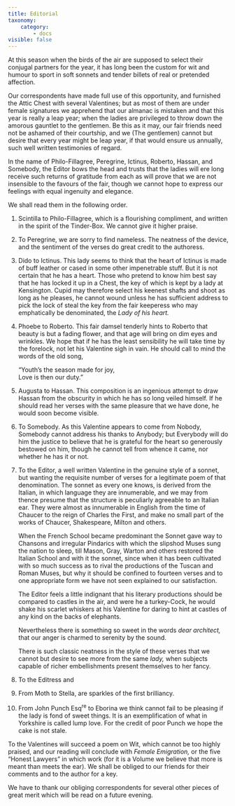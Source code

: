 ```yaml
---
title: Editorial
taxonomy:
    category:
        - docs
visible: false
---
```


At this season when the birds of the air are supposed to select their conjugal partners for the year, it has long been the custom for wit and humour to sport in soft sonnets and tender billets of real or pretended affection.

Our correspondents have made full use of this opportunity, and furnished the Attic Chest with several Valentines; but as most of them are under female signatures we apprehend that our almanac is mistaken and that this year is really a leap year; when the ladies are privileged to throw down the amorous gauntlet to the gentlemen. Be this as it may, our fair friends need not be ashamed of their courtship, and we (The gentlemen) cannot but desire that every year might be leap year, if that would ensure us annually, such well written testimonies of regard.

In the name of Philo-Fillagree, Peregrine, Ictinus, Roberto, Hassan, and Somebody, the Editor bows the head and trusts that the ladies will ere long receive such returns of gratitude from each as will prove that we are not insensible to the favours of the fair, though we cannot hope to express our feelings with equal ingenuity and elegance.

We shall read them in the following order.

1. Scintilla to Philo-Fillagree, which is a flourishing compliment, and written in the spirit of the Tinder-Box. We cannot give it higher praise.

2. To Peregrine, we are sorry to find nameless. The neatness of the device, and the sentiment of the verses do great credit to the authoress.

3. Dido to Ictinus. This lady seems to think that the heart of Ictinus is made of buff leather or cased in some other impenetrable stuff. But it is not certain that he has a heart. Those who pretend to know him best say that he has locked it up in a Chest, the key of which is kept by a lady at Kensington. Cupid may therefore select his keenest shafts and shoot as long as he pleases, he cannot wound unless he has sufficient address to pick the lock of steal the key from the fair keeperess who may emphatically be denominated, the *Lady of his heart.*

4. Phoebe to Roberto. This fair damsel tenderly hints to Roberto that beauty is but a fading flower, and that age will bring on dim eyes and wrinkles. We hope that if he has the least sensibility he will take time by the forelock, not let his Valentine sigh in vain. He should call to mind the words of the old song,

    “Youth’s the season made for joy,  
    Love is then our duty.”

5. Augusta to Hassan. This composition is an ingenious attempt to draw Hassan from the obscurity in which he has so long veiled himself. If he should read her verses with the same pleasure that we have done, he would soon become visible.

6. To Somebody. As this Valentine appears to come from Nobody, Somebody cannot address his thanks to Anybody; but Everybody will do him the justice to believe that he is grateful for the heart so generously bestowed on him, though he cannot tell from whence it came, nor whether he has it or not.

7. To the Editor, a well written Valentine in the genuine style of a sonnet, but wanting the requisite number of verses for a legitimate poem of that denomination. The sonnet as every one knows, is derived from the Italian, in which language they are innumerable, and we may from thence presume that the structure is peculiarly agreeable to an Italian ear. They were almost as innumerable in English from the time of Chaucer to the reign of Charles the First, and make no small part of the works of Chaucer, Shakespeare, Milton and others.

   When the French School became predominant the Sonnet gave way to Chansons and irregular Pindarics with which the slipshod Muses sung the nation to sleep, till Mason, Gray, Warton and others restored the Italian School and with it the sonnet, since when it has been cultivated with so much success as to rival the productions of the Tuscan and Roman Muses, but why it should be confined to fourteen verses and to one appropriate form we have not seen explained to our satisfaction.

   The Editor feels a little indignant that his literary productions should be compared to castles in the air, and were he a turkey-Cock, he would shake his scarlet whiskers at his Valentine for daring to hint at castles of any kind on the backs of elephants.

   Nevertheless there is something so sweet in the words *dear architect,* that our anger is charmed to serenity by the sound.

   There is such classic neatness in the style of these verses that we cannot but desire to see more from the same *lady,* when subjects capable of richer embellishments present themselves to her fancy.

8. To the Editress and

9. From Moth to Stella, are sparkles of the first brilliancy.

10. From John Punch Esq<sup>re</sup> to Eborina we think cannot fail to be pleasing if the lady is fond of sweet things. It is an exemplification of what in Yorkshire is called lump love. For the credit of poor Punch we hope the cake is not stale.

To the Valentines will succeed a poem on Wit, which cannot be too highly praised, and our reading will conclude with *Female Emigration,* or the five “Honest Lawyers” in which work (for it is a Volume we believe that more is meant than meets the ear). We shall be obliged to our friends for their comments and to the author for a key.

We have to thank our obliging correspondents for several other pieces of great merit which will be read on a future evening.